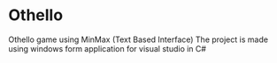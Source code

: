 # Othello
Othello game using MinMax (Text Based Interface)
The project is made using windows form application for visual studio in C#
